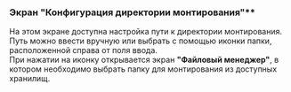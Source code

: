 ### Экран "Конфигурация директории монтирования"**

На этом экране доступна настройка пути к директории монтирования.  
Путь можно ввести вручную или выбрать с помощью иконки папки, расположенной справа от поля ввода.  
При нажатии на иконку открывается экран **"Файловый менеджер"**, в котором необходимо выбрать папку для монтирования из доступных хранилищ.